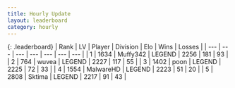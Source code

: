```yaml
---
title: Hourly Update
layout: leaderboard
category: hourly
---
```


{: .leaderboard}
| Rank | LV | Player | Division | Elo | Wins | Losses |
| --- | --- | --- | --- | --- | --- | --- |
| <span data-change="0">1</span> | 1634 | <span title="ID: 720567">Muffy342</span> | LEGEND | <span data-change="20">2256</span> | <span data-change="3">181</span> | <span data-change="0">93</span> |
| <span data-change="1">2</span> | 764 | <span title="ID: 740957">wuvea</span> | LEGEND | <span data-change="0">2227</span> | <span data-change="0">117</span> | <span data-change="0">55</span> |
| <span data-change="1">3</span> | 1402 | <span title="ID: 540690">poon</span> | LEGEND | <span data-change="0">2225</span> | <span data-change="0">72</span> | <span data-change="0">33</span> |
| <span data-change="1">4</span> | 1554 | <span title="ID: 261794">MalwareHD</span> | LEGEND | <span data-change="0">2223</span> | <span data-change="0">51</span> | <span data-change="0">20</span> |
| <span data-change="-3">5</span> | 2808 | <span title="ID: 353063">Sktima</span> | LEGEND | <span data-change="-11">2217</span> | <span data-change="1">91</span> | <span data-change="2">43</span> |